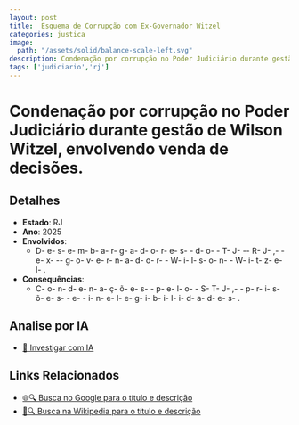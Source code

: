 ```yaml
---
layout: post
title:  Esquema de Corrupção com Ex-Governador Witzel
categories: justica
image:
  path: "/assets/solid/balance-scale-left.svg"
description: Condenação por corrupção no Poder Judiciário durante gestão de Wilson Witzel✧  envolvendo venda de decisões.Desembargadores do TJ-RJ✧  ex-governador Wilson Witzel.
tags: ['judiciario','rj']
---
```


# Condenação por corrupção no Poder Judiciário durante gestão de Wilson Witzel, envolvendo venda de decisões.

## Detalhes
- **Estado**: RJ
- **Ano**: 2025
- **Envolvidos**:
  - D- e- s- e- m- b- a- r- g- a- d- o- r- e- s-  - d- o-  - T- J- -- R- J- ,-  - e- x- -- g- o- v- e- r- n- a- d- o- r-  - W- i- l- s- o- n-  - W- i- t- z- e- l- .
- **Consequências**:
  - C- o- n- d- e- n- a- ç- õ- e- s-  - p- e- l- o-  - S- T- J- ,-  - p- r- i- s- õ- e- s-  - e-  - i- n- e- l- e- g- i- b- i- l- i- d- a- d- e- s- .

## Analise por IA
- [🤖 Investigar com IA](https://www.perplexity.ai/search?q=Esquema%20de%20Corrup%C3%A7%C3%A3o%20com%20Ex-Governador%20Witzel%20Condena%C3%A7%C3%A3o%20por%20corrup%C3%A7%C3%A3o%20no%20Poder%20Judici%C3%A1rio%20durante%20gest%C3%A3o%20de%20Wilson%20Witzel%2C%20envolvendo%20venda%20de%20decis%C3%B5es.%20RJ)

## Links Relacionados
- [🌐🔍 Busca no Google para o título e descrição](https://www.google.com/search?q=Esquema%20de%20Corrup%C3%A7%C3%A3o%20com%20Ex-Governador%20Witzel%20Condena%C3%A7%C3%A3o%20por%20corrup%C3%A7%C3%A3o%20no%20Poder%20Judici%C3%A1rio%20durante%20gest%C3%A3o%20de%20Wilson%20Witzel%2C%20envolvendo%20venda%20de%20decis%C3%B5es.%20RJ)
- [📖🔍 Busca na Wikipedia para o título e descrição](https://pt.wikipedia.org/w/index.php?search=Esquema%20de%20Corrup%C3%A7%C3%A3o%20com%20Ex-Governador%20Witzel%20Condena%C3%A7%C3%A3o%20por%20corrup%C3%A7%C3%A3o%20no%20Poder%20Judici%C3%A1rio%20durante%20gest%C3%A3o%20de%20Wilson%20Witzel%2C%20envolvendo%20venda%20de%20decis%C3%B5es.%20RJ)

